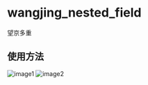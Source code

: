# wangjing_nested_field
望京多重
## 使用方法

![image1](https://raw.githubusercontent.com/LeoQuote/wangjing_nested_field/master/static/wx120860818_1487303138195_59.png)
![image2](https://raw.githubusercontent.com/LeoQuote/wangjing_nested_field/master/static/wx120860818_1487303124908_34.png)
